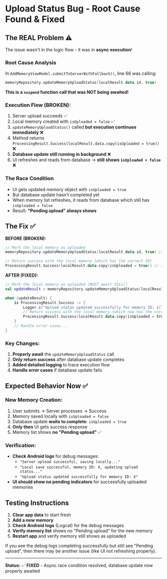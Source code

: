 # Upload Status Bug - Root Cause Found & Fixed

## The REAL Problem ⚠️

The issue wasn't in the logic flow - it was in **async execution**!

### Root Cause Analysis

In `AddMemoryViewModel.submitToServerWithFallback()`, line 66 was calling:

```kotlin
memoryRepository.updateMemoryUploadStatus(localResult.data.id, true)
```

**This is a `suspend` function call that was NOT being awaited!**

### Execution Flow (BROKEN):
1. Server upload succeeds ✅
2. Local memory created with `isUploaded = false` ✅  
3. `updateMemoryUploadStatus()` called **but execution continues immediately** ❌
4. Method returns `ProcessingResult.Success(localResult.data.copy(isUploaded = true))` ❌
5. **Database update still running in background** ❌
6. UI refreshes and reads from database → **still shows `isUploaded = false`** ❌

### The Race Condition
- UI gets updated memory object with `isUploaded = true` 
- But database update hasn't completed yet
- When memory list refreshes, it reads from database which still has `isUploaded = false`
- Result: **"Pending upload" always shows**

## The Fix ✅

**BEFORE (BROKEN):**
```kotlin
// Mark the local memory as uploaded
memoryRepository.updateMemoryUploadStatus(localResult.data.id, true) // ❌ Fire and forget!

// Return success with the local memory (which has the correct ID)
ProcessingResult.Success(localResult.data.copy(isUploaded = true)) // ❌ Returns before DB update
```

**AFTER (FIXED):**
```kotlin
// Mark the local memory as uploaded (MUST await this!)
val updateResult = memoryRepository.updateMemoryUploadStatus(localResult.data.id, true) // ✅ AWAIT THE RESULT!

when (updateResult) {
    is ProcessingResult.Success -> {
        Logger.i("Upload status updated successfully for memory ID: ${localResult.data.id}")
        // Return success with the local memory (which now has the correct upload status)
        ProcessingResult.Success(localResult.data.copy(isUploaded = true)) // ✅ Only return after DB update
    }
    // Handle error cases...
}
```

### Key Changes:
1. **Properly await** the `updateMemoryUploadStatus` call
2. **Only return success** after database update completes
3. **Added detailed logging** to trace execution flow
4. **Handle error cases** if database update fails

## Expected Behavior Now ✅

### New Memory Creation:
1. User submits → Server processes → Success
2. Memory saved locally with `isUploaded = false`  
3. Database update **waits to complete**: `isUploaded = true`
4. **Only then** UI gets success response
5. Memory list shows **no "Pending upload"** ✅

### Verification:
- **Check Android logs** for debug messages:
  - `"Server upload successful, saving locally..."`
  - `"Local save successful, memory ID: X, updating upload status..."`  
  - `"Upload status updated successfully for memory ID: X"`
- **UI should show no pending indicators** for successfully uploaded memories

## Testing Instructions 

1. **Clear app data** to start fresh
2. **Add a new memory** 
3. **Check Android logs** (Logcat) for the debug messages
4. **Verify memory list** shows no "Pending upload" for the new memory
5. **Restart app** and verify memory still shows as uploaded

If you see the debug logs completing successfully but still see "Pending upload", then there may be another issue (like UI not refreshing properly).

---

**Status:** ✅ **FIXED** - Async race condition resolved, database update now properly awaited